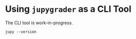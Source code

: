 # Using `jupygrader` as a CLI Tool

The CLI tool is work-in-progress.

```console
jupy --version
```
